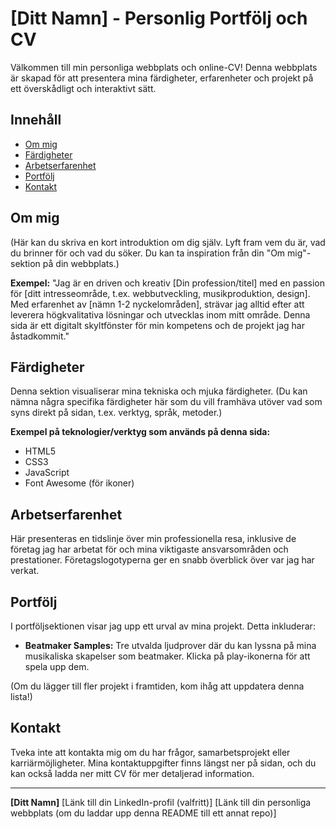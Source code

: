 # [Ditt Namn] - Personlig Portfölj och CV

Välkommen till min personliga webbplats och online-CV! Denna webbplats är skapad för att presentera mina färdigheter, erfarenheter och projekt på ett överskådligt och interaktivt sätt.

## Innehåll

* [Om mig](#om-mig)
* [Färdigheter](#färdigheter)
* [Arbetserfarenhet](#arbetserfarenhet)
* [Portfölj](#portfölj)
* [Kontakt](#kontakt)

## Om mig

(Här kan du skriva en kort introduktion om dig själv. Lyft fram vem du är, vad du brinner för och vad du söker. Du kan ta inspiration från din "Om mig"-sektion på din webbplats.)

**Exempel:**
"Jag är en driven och kreativ [Din profession/titel] med en passion för [ditt intresseområde, t.ex. webbutveckling, musikproduktion, design]. Med erfarenhet av [nämn 1-2 nyckelområden], strävar jag alltid efter att leverera högkvalitativa lösningar och utvecklas inom mitt område. Denna sida är ett digitalt skyltfönster för min kompetens och de projekt jag har åstadkommit."

## Färdigheter

Denna sektion visualiserar mina tekniska och mjuka färdigheter. (Du kan nämna några specifika färdigheter här som du vill framhäva utöver vad som syns direkt på sidan, t.ex. verktyg, språk, metoder.)

**Exempel på teknologier/verktyg som används på denna sida:**
* HTML5
* CSS3
* JavaScript
* Font Awesome (för ikoner)

## Arbetserfarenhet

Här presenteras en tidslinje över min professionella resa, inklusive de företag jag har arbetat för och mina viktigaste ansvarsområden och prestationer. Företagslogotyperna ger en snabb överblick över var jag har verkat.

## Portfölj

I portföljsektionen visar jag upp ett urval av mina projekt. Detta inkluderar:

* **Beatmaker Samples:** Tre utvalda ljudprover där du kan lyssna på mina musikaliska skapelser som beatmaker. Klicka på play-ikonerna för att spela upp dem.

(Om du lägger till fler projekt i framtiden, kom ihåg att uppdatera denna lista!)

## Kontakt

Tveka inte att kontakta mig om du har frågor, samarbetsprojekt eller karriärmöjligheter. Mina kontaktuppgifter finns längst ner på sidan, och du kan också ladda ner mitt CV för mer detaljerad information.

---

**[Ditt Namn]**
[Länk till din LinkedIn-profil (valfritt)]
[Länk till din personliga webbplats (om du laddar upp denna README till ett annat repo)]
